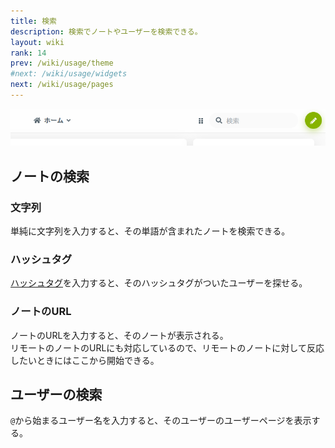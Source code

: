 ```yaml
---
title: 検索
description: 検索でノートやユーザーを検索できる。
layout: wiki
rank: 14
prev: /wiki/usage/theme
#next: /wiki/usage/widgets
next: /wiki/usage/pages
---
```

![検索窓](/files/images/imports/2020/02/search-form.png)

## ノートの検索
### 文字列
単純に文字列を入力すると、その単語が含まれたノートを検索できる。

### ハッシュタグ
[ハッシュタグ](hashtag)を入力すると、そのハッシュタグがついたユーザーを探せる。

### ノートのURL
ノートのURLを入力すると、そのノートが表示される。  
リモートのノートのURLにも対応しているので、リモートのノートに対して反応したいときにはここから開始できる。

## ユーザーの検索
`@`から始まるユーザー名を入力すると、そのユーザーのユーザーページを表示する。
